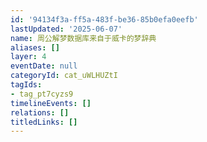 ```yaml
---
id: '94134f3a-ff5a-483f-be36-85b0efa0eefb'
lastUpdated: '2025-06-07'
name: 周公解梦数据库来自于威卡的梦辞典
aliases: []
layer: 4
eventDate: null
categoryId: cat_uWLHUZtI
tagIds:
- tag_pt7cyzs9
timelineEvents: []
relations: []
titledLinks: []
---
```


